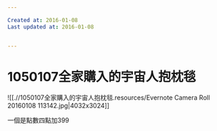 ```yaml
---

Created at: 2016-01-08
Last updated at: 2016-01-08


---
```


# 1050107全家購入的宇宙人抱枕毯


![[.//1050107全家購入的宇宙人抱枕毯.resources/Evernote Camera Roll 20160108 113142.jpg\|4032x3024]]

一個是點數四點加399

